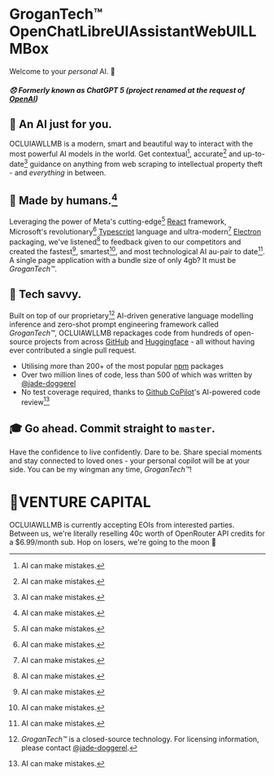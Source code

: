 # GroganTech™️ OpenChatLibreUIAssistantWebUILLMBox
Welcome to your _personal_ AI. 🚀  
##### 😞 Formerly known as ChatGPT 5 _(project renamed at the request of [OpenAI](https://openai.com/))_

## 💝 An AI just for you. 
OCLUIAWLLMB is a modern, smart and beautiful way to interact with the most powerful AI models in the world. Get contextual[^1], accurate[^1] and up-to-date[^1] guidance on anything from web scraping to intellectual property theft - and _everything_ in between.  

## 💪 Made by humans.[^1]
Leveraging the power of Meta's cutting-edge[^1] [React](https://react.dev/) framework, Microsoft's revolutionary[^1] [Typescript](https://www.typescriptlang.org/) language and ultra-modern[^1] [Electron](https://www.electronjs.org/) packaging, we've listened[^1] to feedback given to our competitors and created the fastest[^1], smartest[^1], and most technological AI au-pair to date[^1]. A single page application with a bundle size of only 4gb? It must be _GroganTech™️_.

## 🤖 Tech savvy.
Built on top of our proprietary[^2] AI-driven generative language modelling inference and zero-shot prompt engineering framework called _GroganTech™️_, OCLUIAWLLMB repackages code from hundreds of open-source projects from across [GitHub](https://github.com/) and [Huggingface](https://huggingface.co/) - all without having ever contributed a single pull request.

- Utilising more than 200+ of the most popular [npm](https://www.electronjs.org/) packages
- Over two million lines of code, less than 500 of which was written by [@jade-doggerel](https://github.com/jade-doggerel)
- No test coverage required, thanks to [Github CoPilot](https://github.com/features/copilot)'s AI-powered code review[^1]

## 🎓 Go ahead. Commit straight to `master`.
Have the confidence to live confidently. Dare to be. Share special moments and stay connected to loved ones - your personal copilot will be at your side. You can be my wingman any time, _GroganTech™️_!

# 💸VENTURE CAPITAL
OCLUIAWLLMB is currently accepting EOIs from interested parties. Between us, we're literally reselling 40c worth of OpenRouter API credits for a $6.99/month sub. Hop on losers, we're going to the moon 🚀

[^1]: AI can make mistakes.
[^2]: _GroganTech™️_ is a closed-source technology. For licensing information, please contact [@jade-doggerel](https://github.com/jade-doggerel).
